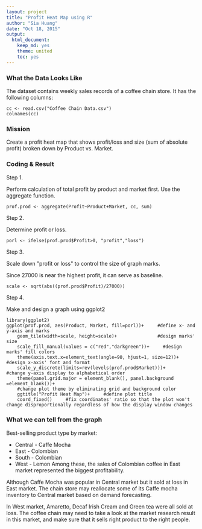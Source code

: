 ```yaml
---
layout: project
title: "Profit Heat Map using R"
author: "Sia Huang"
date: "Oct 18, 2015"
output:
  html_document:
    keep_md: yes
    theme: united
    toc: yes
---
```

### What the Data Looks Like

The dataset contains weekly sales records of a coffee chain store.
It has the following columns:
```{r echo=FALSE}
cc <- read.csv("Coffee Chain Data.csv")
colnames(cc)
```

### Mission

Create a profit heat map that shows profit/loss and size (sum of absolute profit) broken down by Product vs. Market.

### Coding & Result
Step 1.

Perform calculation of total profit by product and market first.
Use the aggregate function.
```{r}
prof.prod <- aggregate(Profit~Product+Market, cc, sum)
```

Step 2.

Determine profit or loss.
```{r}
porl <- ifelse(prof.prod$Profit>0, "profit","loss")
```

Step 3.

Scale down "profit or loss" to control the size of graph marks.

Since 27000 is near the highest profit, it can serve as baseline. 
```{r}
scale <- sqrt(abs((prof.prod$Profit)/27000))
```

Step 4.

Make and design a graph using ggplot2
```{r message=FALSE}
library(ggplot2)
ggplot(prof.prod, aes(Product, Market, fill=porl))+     #define x- and y-axis and marks
    geom_tile(width=scale, height=scale)+               #design marks' size
    scale_fill_manual(values = c("red","darkgreen"))+     #design marks' fill colors
    theme(axis.text.x=element_text(angle=90, hjust=1, size=12))+     #design x-axis' font and format
    scale_y_discrete(limits=rev(levels(prof.prod$Market)))+     #change y-axis display to alphabetical order
    theme(panel.grid.major = element_blank(), panel.background =element_blank())+     
    #change plot theme by eliminating grid and background color
    ggtitle("Profit Heat Map")+     #define plot title
    coord_fixed()     #fix coordinates' ratio so that the plot won't change disproportionally regardless of how the display window changes
```

### What we can tell from the graph
Best-selling product type by market:

* Central - Caffe Mocha
* East - Colombian
* South - Colombian
* West - Lemon
Among these, the sales of Colombian coffee in East market represented the biggest profitability.

Although Caffe Mocha was popular in Central market but it sold at loss in East market. The chain store may reallocate some of its Caffe mocha inventory to Central market based on demand forecasting.

In West market, Amaretto, Decaf Irish Cream and Green tea were all sold at loss. The coffee chain may need to take a look at the market research result in this market, and make sure that it sells right product to the right people.
